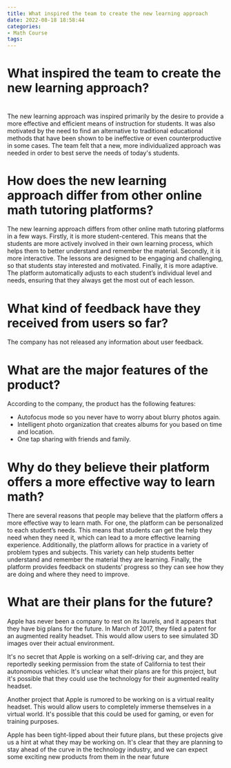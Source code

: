 ```yaml
---
title: What inspired the team to create the new learning approach
date: 2022-08-18 18:58:44
categories:
- Math Course
tags:
---
```



#  What inspired the team to create the new learning approach?

#

The new learning approach was inspired primarily by the desire to provide a more effective and efficient means of instruction for students. It was also motivated by the need to find an alternative to traditional educational methods that have been shown to be ineffective or even counterproductive in some cases. The team felt that a new, more individualized approach was needed in order to best serve the needs of today's students.

#  How does the new learning approach differ from other online math tutoring platforms?

The new learning approach differs from other online math tutoring platforms in a few ways. Firstly, it is more student-centered. This means that the students are more actively involved in their own learning process, which helps them to better understand and remember the material. Secondly, it is more interactive. The lessons are designed to be engaging and challenging, so that students stay interested and motivated. Finally, it is more adaptive. The platform automatically adjusts to each student’s individual level and needs, ensuring that they always get the most out of each lesson.

#  What kind of feedback have they received from users so far?

The company has not released any information about user feedback. 

#  What are the major features of the product?

According to the company, the product has the following features: 


- Autofocus mode so you never have to worry about blurry photos again. 
- Intelligent photo organization that creates albums for you based on time and location. 
- One tap sharing with friends and family.

#  Why do they believe their platform offers a more effective way to learn math?

There are several reasons that people may believe that the platform offers a more effective way to learn math. For one, the platform can be personalized to each student’s needs. This means that students can get the help they need when they need it, which can lead to a more effective learning experience. Additionally, the platform allows for practice in a variety of problem types and subjects. This variety can help students better understand and remember the material they are learning. Finally, the platform provides feedback on students’ progress so they can see how they are doing and where they need to improve.

#  What are their plans for the future?

Apple has never been a company to rest on its laurels, and it appears that they have big plans for the future. In March of 2017, they filed a patent for an augmented reality headset. This would allow users to see simulated 3D images over their actual environment.

It's no secret that Apple is working on a self-driving car, and they are reportedly seeking permission from the state of California to test their autonomous vehicles. It's unclear what their plans are for this project, but it's possible that they could use the technology for their augmented reality headset.

Another project that Apple is rumored to be working on is a virtual reality headset. This would allow users to completely immerse themselves in a virtual world. It's possible that this could be used for gaming, or even for training purposes.

Apple has been tight-lipped about their future plans, but these projects give us a hint at what they may be working on. It's clear that they are planning to stay ahead of the curve in the technology industry, and we can expect some exciting new products from them in the near future
